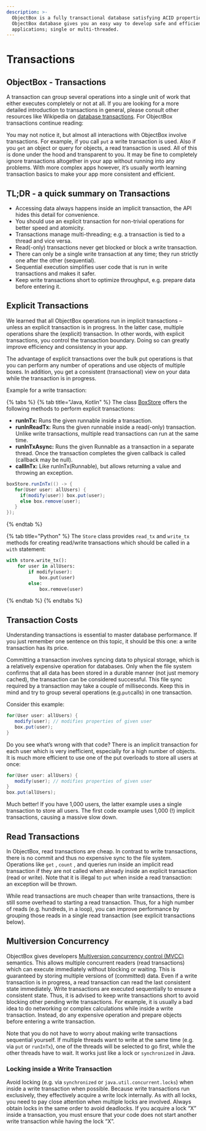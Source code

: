 ```yaml
---
description: >-
  ObjectBox is a fully transactional database satisfying ACID properties.
  ObjectBox database gives you an easy way to develop safe and efficient data
  applications; single or multi-threaded.
---
```


# Transactions

## ObjectBox - Transactions

A transaction can group several operations into a single unit of work that either executes completely or not at all. If you are looking for a more detailed introduction to transactions in general, please consult other resources like Wikipedia on [database transactions](https://en.wikipedia.org/wiki/Database\_transaction). For ObjectBox transactions continue reading:

You may not notice it, but almost all interactions with ObjectBox involve transactions. For example, if you call `put` a write transaction is used. Also if you `get` an object or query for objects, a read transaction is used. All of this is done under the hood and transparent to you. It may be fine to completely ignore transactions altogether in your app without running into any problems. With more complex apps however, it’s usually worth learning transaction basics to make your app more consistent and efficient.

## TL;DR - a quick summary on Transactions

* Accessing data always happens inside an implicit transaction, the API hides this detail for convenience.
* You should use an explicit transaction for non-trivial operations for better speed and atomicity.
* Transactions manage multi-threading; e.g. a transaction is tied to a thread and vice versa.
* Read(-only) transactions never get blocked or block a write transaction.
* There can only be a single write transaction at any time; they run strictly one after the other (sequential).
* Sequential execution simplifies user code that is run in write transactions and makes it safer.
* Keep write transactions short to optimize throughput, e.g. prepare data before entering it.

## Explicit Transactions

We learned that all ObjectBox operations run in implicit transactions – unless an explicit transaction is in progress. In the latter case, multiple operations share the (explicit) transaction. In other words, with explicit transactions, you control the transaction boundary. Doing so can greatly improve efficiency and consistency in your app.

The advantage of explicit transactions over the bulk put operations is that you can perform any number of operations and use objects of multiple boxes. In addition, you get a consistent (transactional) view on your data while the transaction is in progress.

Example for a write transaction:

{% tabs %}
{% tab title="Java, Kotlin" %}
The class [BoxStore](https://objectbox.io/docfiles/java/current/io/objectbox/BoxStore.html) offers the following methods to perform explicit transactions:

* **runInTx:** Runs the given runnable inside a transaction.
* **runInReadTx:** Runs the given runnable inside a read(-only) transaction. Unlike write transactions, multiple read transactions can run at the same time.
* **runInTxAsync:** Runs the given Runnable as a transaction in a separate thread. Once the transaction completes the given callback is called (callback may be null).
* **callInTx:** Like runInTx(Runnable), but allows returning a value and throwing an exception.

```java
boxStore.runInTx(() -> {
   for(User user: allUsers) {
     if(modify(user)) box.put(user);
     else box.remove(user);
   }
});
```


{% endtab %}

{% tab title="Python" %}
The `Store` class provides `read_tx` and `write_tx` methods for creating read/write transactions which should be called in a `with` statement:

```python
with store.write_tx():
    for user in allUsers:
        if modify(user):
            box.put(user)
        else:
            box.remove(user)
```
{% endtab %}
{% endtabs %}

## Transaction Costs

Understanding transactions is essential to master database performance. If you just remember one sentence on this topic, it should be this one: a write transaction has its price.

Committing a transaction involves syncing data to physical storage, which is a relatively expensive operation for databases. Only when the file system confirms that all data has been stored in a durable manner (not just memory cached), the transaction can be considered successful. This file sync required by a transaction may take a couple of milliseconds. Keep this in mind and try to group several operations (e.g.`put`calls) in one transaction.

Consider this example:

```java
for(User user: allUsers) {
   modify(user); // modifies properties of given user
   box.put(user);
}
```

Do you see what’s wrong with that code? There is an implicit transaction for each user which is very inefficient, especially for a high number of objects. It is much more efficient to use one of the put overloads to store all users at once:

```java
for(User user: allUsers) {
   modify(user); // modifies properties of given user
}
box.put(allUsers);
```

Much better! If you have 1,000 users, the latter example uses a single transaction to store all users. The first code example uses 1,000 (!) implicit transactions, causing a massive slow down.

## Read Transactions

In ObjectBox, read transactions are cheap. In contrast to write transactions, there is no commit and thus no expensive sync to the file system. Operations like `get` , `count` , and queries run inside an implicit read transaction if they are not called when already inside an explicit transaction (read or write). Note that it is illegal to `put`  when inside a read transaction: an exception will be thrown.

While read transactions are much cheaper than write transactions, there is still some overhead to starting a read transaction. Thus, for a high number of reads (e.g. hundreds, in a loop), you can improve performance by grouping those reads in a single read transaction (see explicit transactions below).

## Multiversion Concurrency

ObjectBox gives developers [Multiversion concurrency control (MVCC)](https://en.wikipedia.org/wiki/Multiversion\_concurrency\_control) semantics. This allows multiple concurrent readers (read transactions) which can execute immediately without blocking or waiting. This is guaranteed by storing multiple versions of (committed) data. Even if a write transaction is in progress, a read transaction can read the last consistent state immediately. Write transactions are executed sequentially to ensure a consistent state. Thus, it is advised to keep write transactions short to avoid blocking other pending write transactions. For example, it is usually a bad idea to do networking or complex calculations while inside a write transaction. Instead, do any expensive operation and prepare objects before entering a write transaction.

Note that you do not have to worry about making write transactions sequential yourself. If multiple threads want to write at the same time (e.g. via  `put` or  `runInTx`), one of the threads will be selected to go first, while the other threads have to wait. It works just like a lock or `synchronized` in Java.

### Locking inside a Write Transaction

Avoid locking (e.g. via `synchronized` or `java.util.concurrent.locks`) when inside a write transaction when possible. Because write transactions run exclusively, they effectively acquire a write lock internally. As with all locks, you need to pay close attention when multiple locks are involved. Always obtain locks in the same order to avoid deadlocks. If you acquire a lock “X” inside a transaction, you must ensure that your code does not start another write transaction while having the lock “X”.
